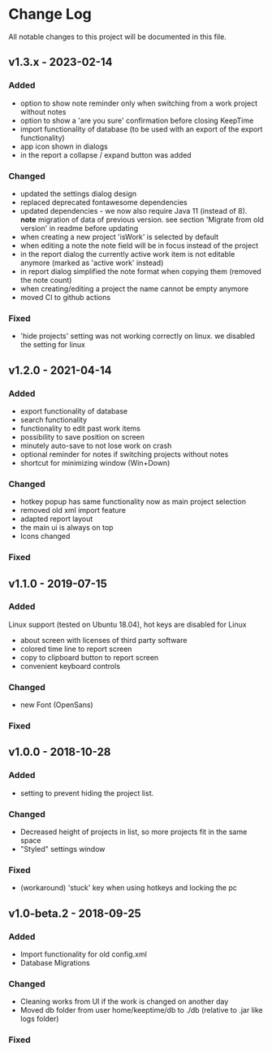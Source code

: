 # Change Log

All notable changes to this project will be documented in this file.

## v1.3.x - 2023-02-14

### Added 
- option to show note reminder only when switching from a work project without notes
- option to show a 'are you sure' confirmation before closing KeepTime
- import functionality of database (to be used with an export of the export functionality)
- app icon shown in dialogs
- in the report a collapse / expand button was added

### Changed
- updated the settings dialog design
- replaced deprecated fontawesome dependencies
- updated dependencies - we now also require Java 11 (instead of 8). **note** migration of data of previous version. see section 'Migrate from old version' in readme before updating
- when creating a new project 'isWork' is selected by default
- when editing a note the note field will be in focus instead of the project
- in the report dialog the currently active work item is not editable anymore (marked as 'active work' instead)
- in report dialog simplified the note format when copying them (removed the note count)
- when creating/editing a project the name cannot be empty anymore
- moved CI to github actions

### Fixed 
- 'hide projects' setting was not working correctly on linux. we disabled the setting for linux

## v1.2.0 - 2021-04-14

### Added

- export functionality of database
- search functionality
- functionality to edit past work items
- possibility to save position on screen
- minutely auto-save to not lose work on crash
- optional reminder for notes if switching projects without notes
- shortcut for minimizing window (Win+Down)

### Changed

- hotkey popup has same functionality now as main project selection
- removed old xml import feature
- adapted report layout
- the main ui is always on top
- Icons changed

### Fixed

## v1.1.0 - 2019-07-15

### Added

Linux support (tested on Ubuntu 18.04), hot keys are disabled for Linux

- about screen with licenses of third party software
- colored time line to report screen
- copy to clipboard button to report screen
- convenient keyboard controls

### Changed

- new Font (OpenSans)

### Fixed

## v1.0.0 - 2018-10-28

### Added

- setting to prevent hiding the project list.

### Changed

- Decreased height of projects in list, so more projects fit in the same space
- "Styled" settings window

### Fixed

- (workaround) 'stuck' key when using hotkeys and locking the pc

## v1.0-beta.2 - 2018-09-25

### Added

- Import functionality for old config.xml
- Database Migrations

### Changed

- Cleaning works from UI if the work is changed on another day
- Moved db folder from user home/keeptime/db to ./db (relative to .jar like logs folder)

### Fixed
